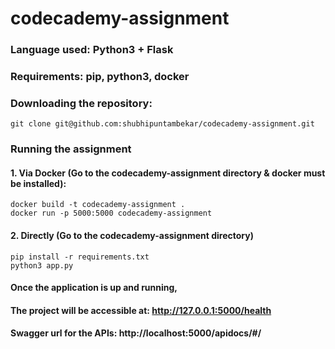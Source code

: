 # codecademy-assignment

### Language used: Python3 + Flask
### Requirements: pip, python3, docker
### Downloading the repository:
    git clone git@github.com:shubhipuntambekar/codecademy-assignment.git
### Running the assignment
#### 1. Via Docker (Go to the codecademy-assignment directory & docker must be installed): 
    docker build -t codecademy-assignment .
    docker run -p 5000:5000 codecademy-assignment  
#### 2. Directly (Go to the codecademy-assignment directory)
    pip install -r requirements.txt
    python3 app.py


#### Once the application is up and running, 
#### The project will be accessible at: http://127.0.0.1:5000/health  
#### Swagger url for the APIs: http://localhost:5000/apidocs/#/  

